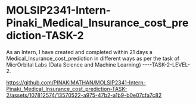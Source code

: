 # MOLSIP2341-Intern-Pinaki_Medical_Insurance_cost_prediction-TASK-2
As an Intern, I have created and completed within 21 days a Medical_Insurance_cost_prediction in different ways as per the task of MicrOrbital Labs (Data Science and Machine Learning) ----TASK-2-LEVEL-2.


https://github.com/PINAKIMATHAN/MOLSIP2341-Intern-Pinaki_Medical_Insurance_cost_prediction-TASK-2/assets/107812574/13570522-a975-47b2-a1b9-b0e07cfa7c82

